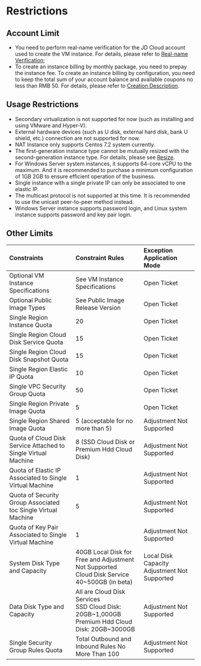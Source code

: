 # Restrictions

## Account Limit
* You need to perform real-name verification for the JD Cloud account used to create the VM instance. For details, please refer to [Real-name Verification]();
* To create an instance billing by monthly package, you need to prepay the instance fee. To create an instance billing by configuration, you need to keep the total sum of your account balance and available coupons no less than RMB 50. For details, please refer to [Creation Description]().

## Usage Restrictions
* Secondary virtualization is not supported for now (such as installing and using VMware and Hyper-V).
* External hardware devices (such as U disk, external hard disk, bank U shield, etc.) connection are not supported for now.
* NAT Instance only supports Centos 7.2 system currently.
* The first-generation instance type cannot be mutually resized with the second-generation instance type. For details, please see [Resize]().
* For Windows Server system instances, it supports 64-core vCPU to the maximum. And it is recommended to purchase a minimum configuration of 1GB 2GB to ensure efficient operation of the business.
* Single instance with a single private IP can only be associated to one elastic IP.
* The multicast protocol is not supported at this time. It is recommended to use the unicast peer-to-peer method instead.
* Windows Server instance supports password login, and Linux system instance supports password and key pair login.

## Other Limits
Constraints|Constraint Rules|Exception Application Mode   
:---|:---|:---     
Optional VM Instance Specifications|See VM Instance Specifications|Open Ticket 
Optional Public Image Types|See Public Image Release Version|Open Ticket         
Single Region Instance Quota|20|Open Ticket      
Single Region Cloud Disk Service Quota|15|Open Ticket       
Single Region Cloud Disk Snapshot Quota|15|Open Ticket   
Single Region Elastic IP Quota|10|Open Ticket
Single VPC Security Group Quota|50|Open Ticket  
Single Region Private Image Quota|5|Open Ticket  
Single Region Shared Image Quota|5 (acceptable for no more than 5)|Adjustment Not Supported
Quota of Cloud Disk Service Attached to Single Virtual Machine|8 (SSD Cloud Disk or Premium Hdd Cloud Disk)|Adjustment Not Supported       
Quota of Elastic IP Associated to Single Virtual Machine |1|Adjustment Not Supported        
Quota of Security Group Associated toc Single Virtual Machine|5|Adjustment Not Supported    
Quota of Key Pair Associated to Single Virtual Machine|1|Adjustment Not Supported     
System Disk Type and Capacity|40GB Local Disk for Free and Adjustment Not Supported<br>Cloud Disk Service 40~500GB (in beta)|Local Disk Capacity Adjustment Not Supported   
Data Disk Type and Capacity|All are Cloud Disk Services<br>SSD Cloud Disk: 20GB~1,000GB<br>Premium Hdd Cloud Disk: 20GB~​​3000GB|Adjustment Not Supported            
Single Security Group Rules Quota|Total Outbound and Inbound Rules No More Than 100|Adjustment Not Supported    


